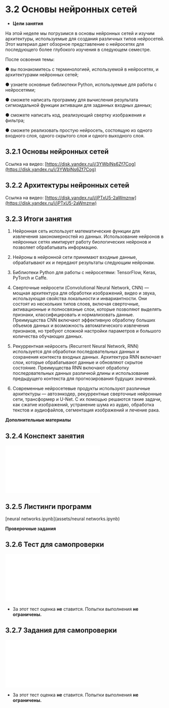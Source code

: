# 3.2 Основы нейронных сетей

- **Цели занятия**

На этой неделе мы погрузимся в основы нейронных сетей и изучим архитектуры, используемые для создания различных типов нейросетей. Этот материал дает обзорное представление о нейросетях для последующего более глубокого изучения в следующем семестре.

После освоения темы:

● вы познакомитесь с терминологией, используемой в нейросетях, и архитектурами нейронных сетей;

● узнаете основные библиотеки Python, используемые для работы с нейросетями;

● сможете написать программу для вычисления результата сигмоидальной функции активации для заданных входных данных;

● сможете написать код, реализующий свертку изображения и фильтра;

● сможете реализовать простую нейросеть, состоящую из одного входного слоя, одного скрытого слоя и одного выходного слоя.

## 3.2.1 Основы нейронных сетей

Ссылка на видео: [https://disk.yandex.ru/i/3YWblNs6Zf7Cog](https://disk.yandex.ru/i/3YWblNs6Zf7Cog)

## 3.2.2 Архитектуры нейронных сетей

Ссылка на видео: [https://disk.yandex.ru/i/jPTxU5-2aWmznw](https://disk.yandex.ru/i/jPTxU5-2aWmznw)

## 3.2.3 Итоги занятия

1. Нейронная сеть использует математические функции для извлечения закономерностей из данных. Использование нейронов в нейронных сетях имитирует работу биологических нейронов и позволяет обрабатывать информацию. 

2. Нейроны в нейронной сети принимают входные данные, обрабатывают их и передают результаты следующим нейронам. 

3. Библиотеки Python для работы с нейросетями: TensorFlow, Keras, PyTorch и Caffe.

4. Сверточные нейросети (Convolutional Neural Network, CNN) — мощная архитектура для обработки изображений, видео и звука, использующая свойства локальности и инвариантности. Они состоят из нескольких типов слоев, включая сверточные, активационные и полносвязные слои, которые позволяют выделять признаки, классифицировать и нормализовать данные. Преимущества CNN включают эффективную обработку больших объемов данных и возможность автоматического извлечения признаков, но требуют сложной настройки параметров и большого количества обучающих данных.

5. Рекуррентная нейросеть (Recurrent Neural Network, RNN) используется для обработки последовательных данных и сохранения контекста входных данных. Архитектура RNN включает слои, которые обрабатывают данные и обновляют скрытое состояние. Преимущества RNN включают обработку последовательных данных различной длины и использование предыдущего контекста для прогнозирования будущих значений.

6. Современные нейросетевые продукты используют различные архитектуры — автоэнкодер, рекуррентные сверточные нейронные сети, трансформер и U-Net. С их помощью решаются такие задачи, как сжатие изображений, устранение шума из аудио, обработка текстов и аудиофайлов, сегментация изображений и лечение рака.

**Дополнительные материалы**

## 3.2.4 Конспект занятия

![](3.2.4.Конспект%20занятия.pdf)

## 3.2.5 Листинги программ

[neural networks.ipynb](assets/neural networks.ipynb)

**Проверочные задания**

## 3.2.6 Тест для самопроверки
![](3.2.6%20Тест%20для%20самопроверки.pdf)
- За этот тест оценка **не** ставится. Попытки выполнения **не ограничены.**

## 3.2.7 Задания для самопроверки
![](3.2.7%20Задания%20для%20самопроверки.pdf)
- За этот тест оценка **не** ставится. Попытки выполнения **не ограничены.**